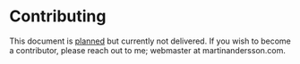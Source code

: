 # Contributing

This document is [planned](PLANNING.md)  but currently not delivered. If you
wish to become a contributor, please reach out to me; webmaster at
martinandersson.com.
